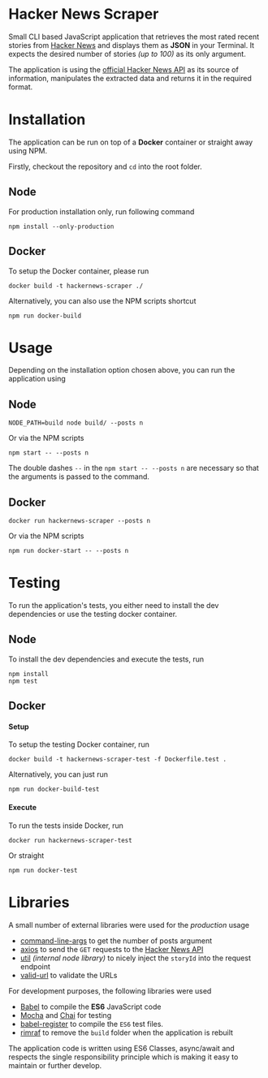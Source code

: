 Hacker News Scraper
=================== 

Small CLI based JavaScript application that retrieves the most rated recent stories from [Hacker News](https://news.ycombinator.com/) and displays them as **JSON** in your Terminal. It expects the desired number of stories *(up to 100)* as its only argument.

The application is using the [official Hacker News API](https://github.com/HackerNews/API) as its source of information, manipulates the extracted data and returns it in the required format.



# Installation

The application can be run on top of a **Docker** container or straight away using NPM.

Firstly, checkout the repository and `cd` into the root folder.


## Node

For production installation only, run following command

    npm install --only-production


## Docker

To setup the Docker container, please run

    docker build -t hackernews-scraper ./

Alternatively, you can also use the NPM scripts shortcut

    npm run docker-build




# Usage

Depending on the installation option chosen above, you can run the application using


## Node

    NODE_PATH=build node build/ --posts n

Or via the NPM scripts

    npm start -- --posts n

The double dashes `--` in the `npm start -- --posts n` are necessary so that the arguments is passed to the command.


## Docker

    docker run hackernews-scraper --posts n

Or via the NPM scripts

    npm run docker-start -- --posts n



# Testing

To run the application's tests, you either need to install the dev dependencies or use the testing docker container.


## Node

To install the dev dependencies and execute the tests, run
    
    npm install
    npm test


## Docker

#### Setup

To setup the testing Docker container, run

    docker build -t hackernews-scraper-test -f Dockerfile.test .

Alternatively, you can just run

    npm run docker-build-test


#### Execute

To run the tests inside Docker, run

    docker run hackernews-scraper-test

Or straight

    npm run docker-test



# Libraries

A small number of external libraries were used for the *production* usage

- [command-line-args](https://www.npmjs.com/package/command-line-args) to get the number of posts argument
- [axios](https://www.npmjs.com/package/axios) to send the `GET` requests to the [Hacker News API](https://github.com/HackerNews/API)
- [util](https://nodejs.org/api/util.html) *(internal node library)* to nicely inject the `storyId` into the request endpoint
- [valid-url](https://www.npmjs.com/package/valid-url) to validate the URLs

For development purposes, the following libraries were used

- [Babel](http://babeljs.io) to compile the **ES6** JavaScript code
- [Mocha](https://mochajs.org) and [Chai](http://chaijs.com) for testing
- [babel-register](https://www.npmjs.com/package/babel-register) to compile the `ES6` test files.
- [rimraf](https://www.npmjs.com/package/rimraf) to remove the `build` folder when the application is rebuilt

The application code is written using ES6 Classes, async/await and respects the single responsibility principle which is making it easy to maintain or further develop.

